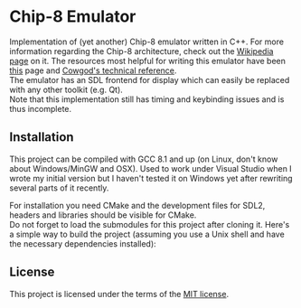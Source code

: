 # Chip-8 Emulator

Implementation of (yet another) Chip-8 emulator written in C++. For more information regarding the Chip-8 architecture, check out the [Wikipedia page][1] on it.
The resources most helpful for writing this emulator have been [this][2] page and [Cowgod's technical reference][3].  
The emulator has an SDL frontend for display which can easily be replaced with any other toolkit (e.g. Qt).  
Note that this implementation still has timing and keybinding issues and is thus incomplete.

## Installation
This project can be compiled with GCC 8.1 and up (on Linux, don't know about Windows/MinGW and OSX). Used to work under Visual Studio when I wrote my initial version but I haven't tested it on Windows yet after rewriting several parts of it recently.

For installation you need CMake and the development files for SDL2, headers and libraries should be visible for CMake.  
Do not forget to load the submodules for this project after cloning it. Here's a simple way to build the project (assuming you use a Unix shell and have the necessary dependencies installed):


## License
This project is licensed under the terms of the [MIT license](LICENSE).

[1]: https://en.wikipedia.org/wiki/CHIP-8
[2]: http://www.multigesture.net/articles/how-to-write-an-emulator-chip-8-interpreter/
[3]: http://devernay.free.fr/hacks/chip8/C8TECH10.HTM
